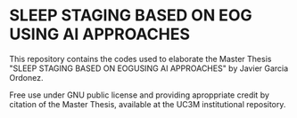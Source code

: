 # SLEEP STAGING BASED ON EOG USING AI APPROACHES
This repository contains the codes used to elaborate the Master Thesis "SLEEP STAGING BASED ON EOGUSING AI APPROACHES" by Javier Garcia Ordonez. 

Free use under GNU public license and providing aproppriate credit by citation of the Master Thesis, available at the UC3M institutional repository.
